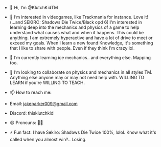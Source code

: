 - 👋 Hi, I’m @KlutchKidTM
- 👀 I’m interested in videogames, like Trackmania for instance. Love it! (...and SEKIRO: Shadows Die Twice/Black opd 6) I'm interested in learning deep into the mechanics and physics of a game to help understand what causes what and when it happens. This could be anything.
        I am extremely hyperactive and have a lot of drive to meet or exceed my goals. When I learn a new found Knowledge, it's something that I like to share with people. Even if they think I'm crazy lol.
- 🌱 I’m currently learning ice mechanics.. and everything else. Mapping too.

 
- 💞️ I’m looking to collaborate on physics and mechanics in all styles TM. Anything else anyone may or may not need help with. WILLING TO LEARN if you're WILLING TO TEACH.

 
- 📫 How to reach me:
- Email: jakeparker009@gmail.com
- Discord: thisklutchkid

 
- 😄 Pronouns: 🤦‍♂️


- ⚡ Fun fact: I have Sekiro: Shadows Die Twice 100%, lolol. Know what it's called when you almost win?.. Losing.

<!---
KlutchKidTM/KlutchKidTM is a ✨ special ✨ repository because its `README.md` (this file) appears on your GitHub profile.
You can click the Preview link to take a look at your changes.
--->
